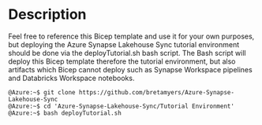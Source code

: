 # Description

Feel free to reference this Bicep template and use it for your own purposes, but deploying the Azure Synapse Lakehouse Sync tutorial environment should be done via the deployTutorial.sh bash script. The Bash script will deploy this Bicep template therefore the tutorial environment, but also artifacts which Bicep cannot deploy such as Synapse Workspace pipelines and Databricks Workspace notebooks.

```
@Azure:~$ git clone https://github.com/bretamyers/Azure-Synapse-Lakehouse-Sync
@Azure:~$ cd 'Azure-Synapse-Lakehouse-Sync/Tutorial Environment'
@Azure:~$ bash deployTutorial.sh 
```
